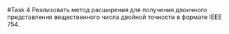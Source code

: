 ﻿#Task 4
Реализовать метод расширения для получения двоичного представления 
вещественного числа двойной точности в формате IEEE 754. 